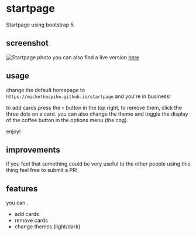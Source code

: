 # startpage
Startpage using bootstrap 5.
## screenshot
![Startpage photo](http://i.imgur.com/nubWgqq.png)
you can also find a live version [here](https://mickethespike.github.io/startpage/)
## usage
change the default homepage to `https://mickethespike.github.io/startpage` and you're in business!

to add cards press the `+` button in the top right, to remove them, click the three dots on a card.
you can also change the theme and toggle the display of the coffee button in the options menu (the cog).

enjoy!
## improvements
if you feel that something could be very useful to the other people using this thing feel free to submit a PR!

## features
you can..
 - add cards
 - remove cards
 - change themes (light/dark)
